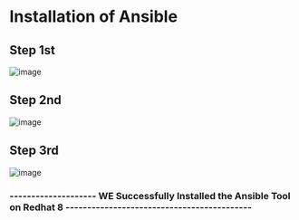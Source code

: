 # Installation of Ansible 

## Step 1st 

![image](https://user-images.githubusercontent.com/49730521/89103601-8b5f0380-d430-11ea-9e66-eebbd191705b.png)

## Step 2nd
![image](https://user-images.githubusercontent.com/49730521/89103566-64083680-d430-11ea-8973-acef6dd13aba.png)

## Step 3rd 
![image](https://user-images.githubusercontent.com/49730521/89103715-877fb100-d431-11ea-9b23-b0b0940afe3d.png)

 ### -------------------- WE Successfully Installed the Ansible Tool on Redhat 8 ------------------------------------------- 
